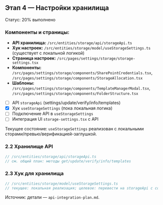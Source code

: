 ## Этап 4 — Настройки хранилища

Статус: 20% выполнено

### Компоненты и страницы:
- **API хранилища:** `/src/entities/storage/api/storageApi.ts`
- **Хук настроек:** `/src/entities/storage/model/useStorageSettings.ts` (существует с локальной логикой)
- **Страница настроек:** `/src/pages/settings/storage/storage-settings.tsx`
- **Компоненты:** `/src/pages/settings/storage/components/SharePointCredentials.tsx`, `/src/pages/settings/storage/components/StorageAllocation.tsx`
- **Шаблоны:** `/src/pages/settings/storage/components/TemplateManagerModal.tsx`, `/src/pages/settings/storage/components/FolderStructure.tsx`

- [ ] API `storageApi` (settings/update/verify/info/templates)
- [x] Хук `useStorageSettings` (пока локальная логика)
- [ ] Подключение API в `useStorageSettings`
- [ ] Интеграция UI `storage-settings.tsx` с API

Текущее состояние: `useStorageSettings` реализован с локальными сторами/превью/верификацией-заглушкой.

### 2.2 Хранилище API
```typescript
// /src/entities/storage/api/storageApi.ts
// см. общий план: методы get/update/verify/info/templates
```

### 2.3 Хук для хранилища
```typescript
// /src/entities/storage/model/useStorageSettings.ts
// текущее: локальная реализация; целевое: перевести на storageApi с состояниями загрузки/ошибок
```

Источник: детали — `api-integration-plan.md`.


